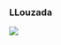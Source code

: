 ### LLouzada

<a href="https://github.com/anuraghazra/github-readme-stats">
  <img align="center" src="https://github-readme-stats.vercel.app/api?username=LLouzada1&count_private=true&show_icons=true&theme=blue-green" />
</a>

